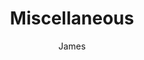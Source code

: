 ---
title: Miscellaneous
author: James
layout: category
cat_name: Misc
permalink: /misc/
menu_order: 50
menu_title: Misc
cat_logo: headshot.png
exclude: true
---